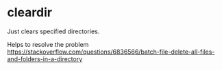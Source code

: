 # cleardir
Just clears specified directories.

Helps to resolve the problem https://stackoverflow.com/questions/6836566/batch-file-delete-all-files-and-folders-in-a-directory
